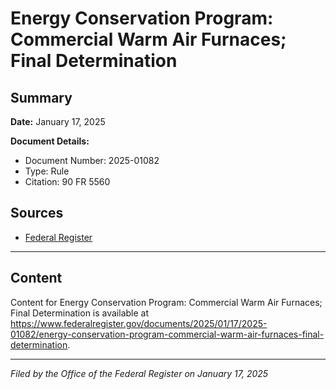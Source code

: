 # Energy Conservation Program: Commercial Warm Air Furnaces; Final Determination

## Summary

**Date:** January 17, 2025

**Document Details:**
- Document Number: 2025-01082
- Type: Rule
- Citation: 90 FR 5560

## Sources
- [Federal Register](https://www.federalregister.gov/documents/2025/01/17/2025-01082/energy-conservation-program-commercial-warm-air-furnaces-final-determination)

---

## Content

Content for Energy Conservation Program: Commercial Warm Air Furnaces; Final Determination is available at https://www.federalregister.gov/documents/2025/01/17/2025-01082/energy-conservation-program-commercial-warm-air-furnaces-final-determination.

---

*Filed by the Office of the Federal Register on January 17, 2025*
